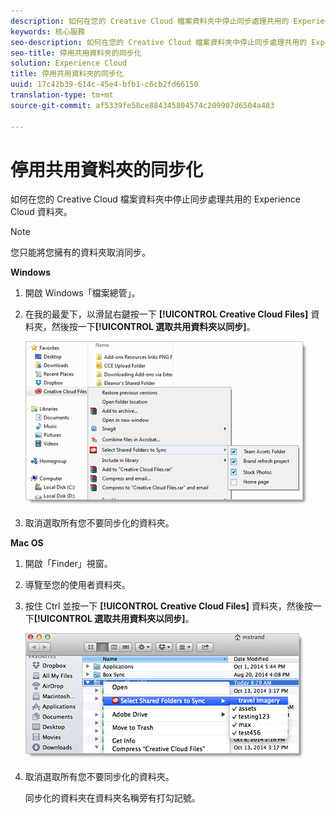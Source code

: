 ```yaml
---
description: 如何在您的 Creative Cloud 檔案資料夾中停止同步處理共用的 Experience Cloud 資料夾。
keywords: 核心服務
seo-description: 如何在您的 Creative Cloud 檔案資料夾中停止同步處理共用的 Experience Cloud 資料夾。
seo-title: 停用共用資料夾的同步化
solution: Experience Cloud
title: 停用共用資料夾的同步化
uuid: 17c42b39-614c-45e4-bfb1-c6cb2fd66150
translation-type: tm+mt
source-git-commit: af5339fe58ce884345804574c209907d6504a483

---
```



# 停用共用資料夾的同步化

如何在您的 Creative Cloud 檔案資料夾中停止同步處理共用的 Experience Cloud 資料夾。

>[!NOTE]
>
>您只能將您擁有的資料夾取消同步。
<p class="head"> <b>Windows</b> </p>

1. 開啟 Windows「檔案總管」。

1. 在我的最愛下，以滑鼠右鍵按一下 **[!UICONTROL Creative Cloud Files]** 資料夾，然後按一下&#x200B;**[!UICONTROL 選取共用資料夾以同步]**。

   ![](assets/select_sync_folders.png)

1. 取消選取所有您不要同步化的資料夾。

<p class="head"> <b>Mac OS</b> </p>

1. 開啟「Finder」視窗。

1. 導覽至您的使用者資料夾。

1. 按住 Ctrl 並按一下 **[!UICONTROL Creative Cloud Files]** 資料夾，然後按一下&#x200B;**[!UICONTROL 選取共用資料夾以同步]**。

   ![](assets/select_sync_folders_mac.png)

1. 取消選取所有您不要同步化的資料夾。

   同步化的資料夾在資料夾名稱旁有打勾記號。